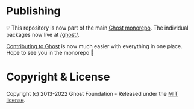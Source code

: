 # Publishing

:bulb: This repository is now part of the main [Ghost monorepo](https://github.com/TryGhost/Ghost). The individual packages now live at [/ghost/](https://github.com/TryGhost/Ghost/tree/main/ghost). 

[Contributing to Ghost](https://github.com/TryGhost/Ghost/blob/main/.github/CONTRIBUTING.md) is now much easier with everything in one place. Hope to see you in the monorepo :wave:


# Copyright & License

Copyright (c) 2013-2022 Ghost Foundation - Released under the [MIT license](LICENSE).
